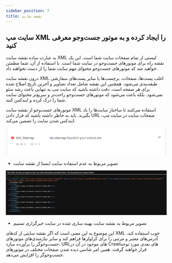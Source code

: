 ```yaml
---
sidebar_position: 7
title: نقشه سایت
---
```


## سایت مپ XML را ایجاد کرده و به موتور جست‌وجو معرفی کنید

به عبارت ساده نقشه سایت XML لیستی از تمام صفحات سایت شما است. این یک نقشه راه برای موتورهای جست‌وجو در سایت شما است. با استفاده از آن، شما مطمئن خواهید شد که موتورهای جست‌وجو محتوای مهم سایت شما را از دست نخواهند داد.

درون نقشه سایت XML اغلب پست‌ها، صفحات، برچسب‌ها یا سایر پست‌های سفارشی طبقه‌بندی می‌شود. همچنین این نقشه شامل تعداد تصاویر و آخرین تاریخ اصلاح شده برای هر صفحه است. دقت داشته باشید که سایت مپ به تنهایی باعث رشد سئو نمی‌شود. بلکه باعث می‌شود که موتورهای جست‌وجو راحت‌تر و سریع‌تر محتوای سایت شما را درک کرده و ایندکس کنند.

موتورهای جست‌وجو از نقشه سایت XML استفاده می‌کنند تا ساختار سایت‌ها را یاد بگیرند. باید به خاطر داشته باشید که قرار دادن URL صفحات سایت در سایت مپ، ایندکس شدن سایت را تضمین می‌کند.

![نداشتن نقشه سایت خبرگزاری ایسنا](./isna-sitemap.png)
- تصویر مربوط به عدم استفاده سایت ایسنا از نقشه سایت

![نقشه سایت خبرگزاری تسنیم](./tasnim-sitemap.png)
- تصویر مربوط به نقشه سایت بهینه سازی شده در سایت خبرگزاری تسنیم

این موضوع به این معنی است که اگر نقشه سایتی از کدهای XML خوب استفاده کند، آدرس‌های معتبر و مرتبی را برای کراولرها فراهم کند و سایر نیازمندی‌های موتورهای جست‌وجوگر را برآورده سازد، URL‌های موجود در آن در Crawl‌های بعدی مورد توجه قرار خواهند گرفت. همین امر شانس دیده شدن صفحات مختلف در موتورهای جست‌وجوگر را افزایش می‌دهد.
